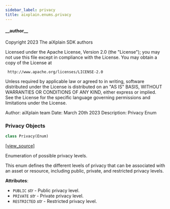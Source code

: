 ```yaml
---
sidebar_label: privacy
title: aixplain.enums.privacy
---
```


#### \_\_author\_\_

Copyright 2023 The aiXplain SDK authors

Licensed under the Apache License, Version 2.0 (the &quot;License&quot;);
you may not use this file except in compliance with the License.
You may obtain a copy of the License at

     http://www.apache.org/licenses/LICENSE-2.0

Unless required by applicable law or agreed to in writing, software
distributed under the License is distributed on an &quot;AS IS&quot; BASIS,
WITHOUT WARRANTIES OR CONDITIONS OF ANY KIND, either express or implied.
See the License for the specific language governing permissions and
limitations under the License.

Author: aiXplain team
Date: March 20th 2023
Description:
    Privacy Enum

### Privacy Objects

```python
class Privacy(Enum)
```

[[view_source]](https://github.com/aixplain/aiXplain/blob/main/aixplain/enums/privacy.py#L27)

Enumeration of possible privacy levels.

This enum defines the different levels of privacy that can be associated with
an asset or resource, including public, private, and restricted privacy levels.

**Attributes**:

- `PUBLIC` _str_ - Public privacy level.
- `PRIVATE` _str_ - Private privacy level.
- `RESTRICTED` _str_ - Restricted privacy level.

